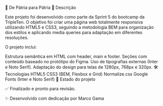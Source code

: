 🎨 De Pátria para Pátria
📖 Descrição

Este projeto foi desenvolvido como parte da Sprint 5 do bootcamp da TripleTen.
O objetivo foi criar uma página web totalmente responsiva utilizando HTML5 e CSS3, seguindo a metodologia BEM para organização dos estilos e aplicando media queries para adaptação em diferentes resoluções.

O projeto inclui:

Estrutura semântica em HTML com header, main e footer.
Seções com conteúdo baseado no protótipo do Figma.
Uso de tipografias externas (Inter e Noto Serif).
Adaptação do design para telas de 1280px, 768px e 320px.
🛠️ Tecnologias
HTML5
CSS3 (BEM, Flexbox e Grid)
Normalize.css
Google Fonts (Inter e Noto Serif)
📌 Estado do projeto

✅ Finalizado e pronto para revisão.

✨ Desenvolvido com dedicação por Marco Gama
